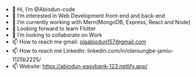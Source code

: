 - 👋 Hi, I’m @Abiodun-code
- 👀 I’m interested in Web Development front-end and back-end
- 🌱 I’m currently working with Mern(MongoDB, Express, React and Node)
- 🌱 Looking forward to learn Flutter
- 💞️ I’m looking to collaborate on Work
- 📫 How to reach me gmail: olaabiodun157@gmail.com
- 📫 How to reach me LinkedIn: linkedin.com/in/olaroungbe-jamiu-1125b2225/
- 📫 Website: https://abiodun-easybank-123.netlify.app/
<!---
Abiodun-code/Abiodun-code is a ✨ special ✨ repository because its `README.md` (this file) appears on your GitHub profile.
You can click the Preview link to take a look at your changes.
--->
